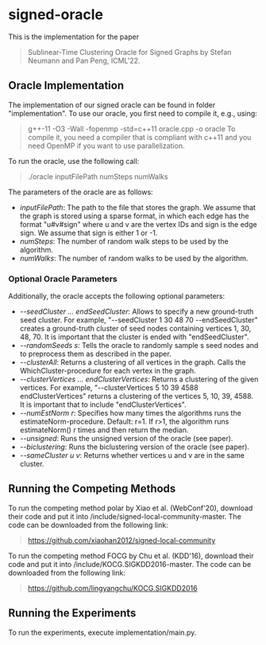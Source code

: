 # signed-oracle

This is the implementation for the paper
>	Sublinear-Time Clustering Oracle for Signed Graphs
by Stefan Neumann and Pan Peng, ICML'22.

## Oracle Implementation
The implementation of our signed oracle can be found in folder "implementation".
To use our oracle, you first need to compile it, e.g., using:
>	g++-11 -O3 -Wall -fopenmp -std=c++11 oracle.cpp -o oracle
To compile it, you need a compiler that is compliant with c++11 and you need
OpenMP if you want to use parallelization.

To run the oracle, use the following call:
>	./oracle inputFilePath numSteps numWalks

The parameters of the oracle are as follows:
* *inputFilePath*:
	The path to the file that stores the graph.
	We assume that the graph is stored using a sparse format, in which each edge
	has the format "u#v#sign" where u and v are the vertex IDs and sign is the
	edge sign. We assume that sign is either 1 or -1.
* *numSteps*:
	The number of random walk steps to be used by the algorithm.
* *numWalks*:
	The number of random walks to be used by the algorithm.

### Optional Oracle Parameters
Additionally, the oracle accepts the following optional parameters:
* *--seedCluster ... endSeedCluster*:
	Allows to specify a new ground-truth seed cluster.
	For example, "--seedCluster 1 30 48 70 --endSeedCluster" creates a
	ground-truth cluster of seed nodes containing vertices 1, 30, 48, 70.
	It is important that the cluster is ended with "endSeedCluster".
* *--randomSeeds s*:
	Tells the oracle to randomly sample s seed nodes and to preprocess them as
	described in the paper.
* *--clusterAll*:
	Returns a clustering of all vertices in the graph.
	Calls the WhichCluster-procedure for each vertex in the graph.
* *--clusterVertices ... endClusterVertices*:
	Returns a clustering of the given vertices.
	For example, "--clusterVertices 5 10 39 4588 endClusterVertices" returns a
	clustering of the vertices 5, 10, 39, 4588.
	It is important that to include "endClusterVertices".
* *--numEstNorm r*:
	Specifies how many times the algorithms runs the estimateNorm-procedure.
	Default: r=1.
	If r>1, the algorithm runs estimateNorm() r times and then return the
	median.
* *--unsigned*:
	Runs the unsigned version of the oracle (see paper).
* *--biclustering*:
	Runs the biclustering version of the oracle (see paper).
* *--sameCluster u v*:
	Returns whether vertices u and v are in the same cluster.

## Running the Competing Methods
To run the competing method polar by Xiao et al. (WebConf'20), download their
code and put it into /include/signed-local-community-master. The code can be
downloaded from the following link:
>	https://github.com/xiaohan2012/signed-local-community
	
To run the competing method FOCG by Chu et al. (KDD'16), download their
code and put it into /include/KOCG.SIGKDD2016-master. The code can be downloaded
from the following link:
>	https://github.com/lingyangchu/KOCG.SIGKDD2016

## Running the Experiments
To run the experiments, execute implementation/main.py.

